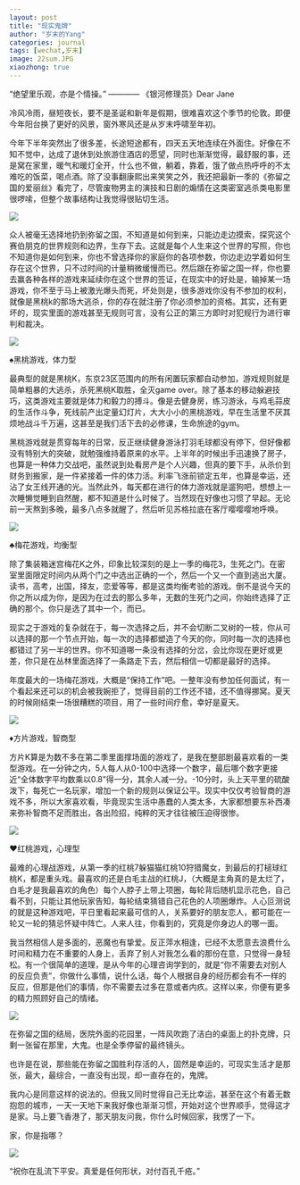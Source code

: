 ```yaml
---
layout: post
title: "现实鬼牌"
author: "岁末的Yang"
categories: journal
tags: [wechat,岁末]
image: 22sum.JPG
xiaozhong: true
---
```


“绝望里乐观，亦是个情操。” ———— 《银河修理员》Dear Jane


冷风冷雨，昼短夜长，要不是圣诞和新年是假期，很难喜欢这个季节的伦敦。即便今年阳台换了更好的风景，窗外寒风还是从岁末呼啸至年初。

今年下半年突然出了很多差，长途短途都有，四天五天地连续在外面住。好像在不知不觉中，达成了退休到处旅游住酒店的愿望，同时也渐渐觉得，最舒服的事，还是窝在家里，暖气和暖灯全开，什么也不做，躺着，靠着，饿了做点热呼呼的不太难吃的饭菜，喝点酒。除了没事翻康熙出来笑笑之外，我还把最新一季的《弥留之国的爱丽丝》看完了，尽管废物男主的演技和日剧的煽情在这类密室逃杀类电影里很啰嗦，但整个故事结构让我觉得很贴切生活。

![](/assets/img/22sum1.JPG?raw=true)

众人被毫无选择地扔到弥留之国，不知道是如何到来，只能边走边摸索，探究这个赛伯朋克的世界规则和边界，生存下去。这就是每个人生来这个世界的写照，你也不知道你是如何到来，你也不曾选择你的家庭你的各项参数，你边走边学着如何生存在这个世界，只不过时间的计量稍微缓慢而已。然后跟在弥留之国一样，你也要去赢各种各样的游戏来延续你在这个世界的签证，在现实中的好处是，输掉某一场游戏，你不至于马上被激光爆头而死，坏处则是，很多游戏你没有不参加的权利，就像是黑桃k的那场大逃杀，你的存在就注册了你必须参加的资格。其实，还有更坏的，现实里面的游戏甚至无规则可言，没有公正的第三方即时对犯规行为进行审判和裁决。

![](/assets/img/22sum2.JPG?raw=true)

♠黑桃游戏，体力型

最典型的就是黑桃K，东京23区范围内的所有闲置玩家都自动参加，游戏规则就是简单粗暴的大逃杀，杀死黑桃K取胜，全灭game over。除了基本的移动躲避技巧，这类游戏主要就是体力和毅力的搏斗。像是去健身房，练习游泳，与鸡毛蒜皮的生活作斗争，死线前产出定量幻灯片，大大小小的黑桃游戏，早在生活里不厌其烦地战斗千万遍，这甚至是我们活下去的必修课，生命旅途的gym。

黑桃游戏就是贯穿每年的日常，反正继续健身游泳打羽毛球都没有停下，但好像都没有特别大的突破，就勉强维持着原来的水平。上半年的时候出手迅速换了房子，也算是一种体力交战吧，虽然说到处看房产是个人兴趣，但真的要下手，从杀价到财务到搬家，是一件紧接着一件的体力活。利率飞涨前锁定五年，也算是幸运，还沾了女王线开通的光。当然此外，每天都在进行的体力游戏就是遛狗吧，想想上一次睡懒觉睡到自然醒，都不知道是什么时候了。当然现在好像也习惯了早起。无论前一天熬到多晚，最多八点多就醒了，然后听见苏格拉底在客厅嘤嘤嘤地呼唤。

![](/assets/img/22sum3.JPG?raw=true)

♣梅花游戏，均衡型

除了集装箱迷宫梅花K之外，印象比较深刻的是上一季的梅花3，生死之门。在密室里面限定时间内从两个门之中选出正确的一个，然后一个又一个直到逃出大厦。读书，高考，出国，择友，恋爱等等，都是这类均衡考验的游戏。倒不是说今天的你之所以成为你，是因为在过去的那么多年，无数的生死门之间，你始终选择了正确的那个。你只是选了其中一个，而已。

现实之于游戏的复杂就在于，每一次选择之后，并不会切断二叉树的一枝，你从可以选择的那一个节点开始，每一次的选择都塑造了今天的你，同时每一次的选择也都错过了另一半的世界。你不知道哪一条没有选择的分岔，会比你现在更好或更差，你只是在丛林里面选择了一条路走下去，然后相信一切都是最好的选择。

年度最大的一场梅花游戏，大概是“保持工作”吧。一整年没有参加任何面试，有一个看起来还可以的机会被我婉拒了，觉得目前的工作还不错，还不值得挪窝。夏天的时候刚结束一场很糟糕的项目，用了一些时间疗愈，幸好是夏天。

![](/assets/img/22sum4.JPG?raw=true)

♦方片游戏，智商型

方片K算是为数不多在第二季里面撑场面的游戏了，是我在整部剧最喜欢看的一类型游戏。在一分钟之内，5人每人从0-100中选择一个数字，最后哪个数字更接近“全体数字平均数乘以0.8”得一分，其余人减一分。-10分时，头上天平里的硫酸泼下，每死亡一名玩家，增加一个新的规则以保证公平。现实中仅仅考验智商的游戏不多，所以大家喜欢看，毕竟现实生活中愚蠢的人类太多，大家都想要东补西凑来弥补智商不足而胜出，各出险招，纯粹的天才往往被压迫得很惨。

![](/assets/img/22sum5.JPG?raw=true)

♥红桃游戏，心理型

最难的心理战游戏，从第一季的红桃7躲猫猫红桃10狩猎魔女，到最后的打槌球红桃K，都是重头戏。最喜欢的还是白毛主战的红桃J，（大概是主角真的是太烂了，白毛才是我最喜欢的角色）每个人脖子上带上项圈，每轮背后随机显示花色，自己看不到，只能让其他玩家告知，每轮结束猜错自己花色的人项圈爆炸。人心叵测说的就是这种游戏吧，平日里看起来最可信的人，关系要好的朋友恋人，都可能在一轮又一轮的猜忌怀疑中阵亡。人来人往，你看到的，究竟是你身边人的哪一面。

我当然相信人是多面的，恶魔也有挚爱。反正萍水相逢，已经不太愿意去浪费什么时间和精力在不重要的人身上，丢弃了别人对我怎么看的那份在意，只觉得一身轻松。有一个很简单的道理，是从今年的心理咨询学到的，就是“你不需要去对别人的反应负责”，你做什么事情，说什么话，每个人根据自身的经历都会有不一样的反应，但那是他们的事情，你不需要去过多在意或者内疚。这样以来，你便有更多的精力照顾好自己的情绪。

![](/assets/img/22sum6.JPG?raw=true)

在弥留之国的结局，医院外面的花园里，一阵风吹跑了洁白的桌面上的扑克牌，只剩一张留在那里，大鬼。也是全季停留的最终镜头。

也许是在说，那些能在弥留之国胜利存活的人，固然是幸运的，可现实生活才是那张，最大，最综合，一直没有出现，却一直存在的，鬼牌。

我内心是同意这样的说法的。但我又同时觉得自己无比幸运，甚至在这个有着无数抱怨的城市，一天一天地下来我好像也渐渐习惯，开始对这个世界顺手，觉得这才是家。马上要飞香港了，那天朋友问我，你什么时候回家，我愣了一下。

家，你是指哪？

![](/assets/img/22sum7.JPG?raw=true)

“祝你在乱流下平安。真爱是任何形状，对付百孔千疮。”
